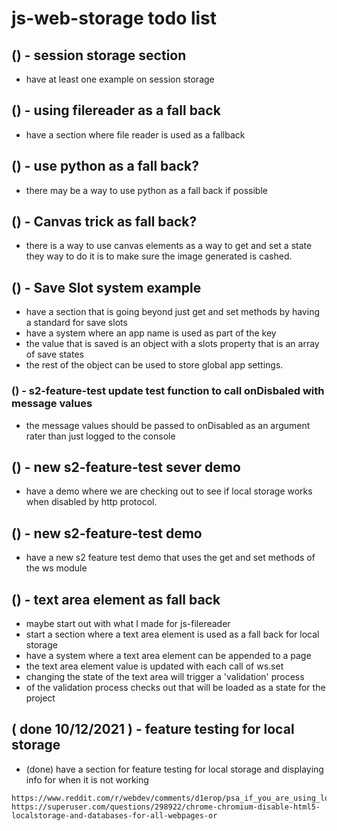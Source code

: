# js-web-storage todo list

## () - session storage section
* have at least one example on session storage

## () - using filereader as a fall back
* have a section where file reader is used as a fallback

## () - use python as a fall back?
* there may be a way to use python as a fall back if possible

## () - Canvas trick as fall back?
* there is a way to use canvas elements as a way to get and set a state they way to do it is to make sure the image generated is cashed.

## () - Save Slot system example
* have a section that is going beyond just get and set methods by having a standard for save slots
* have a system where an app name is used as part of the key
* the value that is saved is an object with a slots property that is an array of save states
* the rest of the object can be used to store global app settings.

### () - s2-feature-test update test function to call onDisbaled with message values
* the message values should be passed to onDisabled as an argument rater than just logged to the console

## () - new s2-feature-test sever demo
* have a demo where we are checking out to see if local storage works when disabled by http protocol.

## () - new s2-feature-test demo
* have a new s2 feature test demo that uses the get and set methods of the ws module

## () - text area element as fall back
* maybe start out with what I made for js-filereader
* start a section where a text area element is used as a fall back for local storage
* have a system where a text area element can be appended to a page
* the text area element value is updated with each call of ws.set
* changing the state of the text area will trigger a 'validation' process
* of the validation process checks out that will be loaded as a state for the project


## ( done 10/12/2021 ) - feature testing for local storage
* (done) have a section for feature testing for local storage and displaying info for when it is not working
```
https://www.reddit.com/r/webdev/comments/d1erop/psa_if_you_are_using_localstorage_or/
https://superuser.com/questions/298922/chrome-chromium-disable-html5-localstorage-and-databases-for-all-webpages-or
```